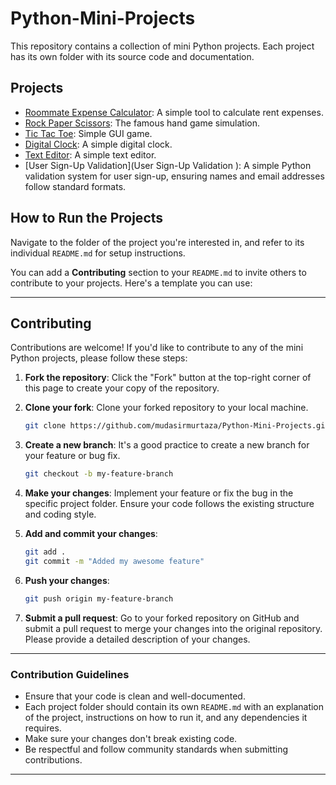 # Python-Mini-Projects
This repository contains a collection of mini Python projects. Each project has its own folder with its source code and documentation.

## Projects

- [Roommate Expense Calculator](https://github.com/mudasirmurtaza/Mini-Python-Projects/tree/main/Roommate-Expense-Calculator): A simple tool to calculate rent expenses.
- [Rock Paper Scissors](https://github.com/mudasirmurtaza/Mini-Python-Projects/tree/main/Rock-Paper-Scissors): The famous hand game simulation.
- [Tic Tac Toe](https://github.com/mudasirmurtaza/Mini-Python-Projects/tree/main/Tic-Tac-Toe): Simple GUI game.
- [Digital Clock](https://github.com/mudasirmurtaza/Mini-Python-Projects/tree/main/Digital-Clock): A simple digital clock.
- [Text Editor](https://github.com/mudasirmurtaza/Mini-Python-Projects/tree/main/Text-Editor): A simple text editor.
- [User Sign-Up Validation](User Sign-Up Validation ): A simple Python validation system for user sign-up, ensuring names and email addresses follow standard formats.


  
  
## How to Run the Projects

Navigate to the folder of the project you're interested in, and refer to its individual `README.md` for setup instructions.


You can add a **Contributing** section to your `README.md` to invite others to contribute to your projects. Here's a template you can use:

---

## Contributing

Contributions are welcome! If you'd like to contribute to any of the mini Python projects, please follow these steps:

1. **Fork the repository**: Click the "Fork" button at the top-right corner of this page to create your copy of the repository.

2. **Clone your fork**: Clone your forked repository to your local machine.
   ```bash
   git clone https://github.com/mudasirmurtaza/Python-Mini-Projects.git
   ```

3. **Create a new branch**: It's a good practice to create a new branch for your feature or bug fix.
   ```bash
   git checkout -b my-feature-branch
   ```

4. **Make your changes**: Implement your feature or fix the bug in the specific project folder. Ensure your code follows the existing structure and coding style.

5. **Add and commit your changes**:
   ```bash
   git add .
   git commit -m "Added my awesome feature"
   ```

6. **Push your changes**:
   ```bash
   git push origin my-feature-branch
   ```

7. **Submit a pull request**: Go to your forked repository on GitHub and submit a pull request to merge your changes into the original repository. Please provide a detailed description of your changes.

---

### Contribution Guidelines

- Ensure that your code is clean and well-documented.
- Each project folder should contain its own `README.md` with an explanation of the project, instructions on how to run it, and any dependencies it requires.
- Make sure your changes don't break existing code.
- Be respectful and follow community standards when submitting contributions.

---

